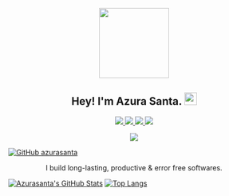 <p align="center">
  <img width="140" src="https://user-images.githubusercontent.com/6661165/91657958-61b4fd00-eb00-11ea-9def-dc7ef5367e34.png" />  
  <h2 align="center">Hey! I'm Azura Santa. <img src="https://media.giphy.com/media/hvRJCLFzcasrR4ia7z/giphy.gif" width="25px"></h2>
</p>

<p align="center">
    <a href="https://github.com/ryo-ma/github-profile-trophy/stargazers">
    <img src="https://img.shields.io/github/stars/ryo-ma/github-profile-trophy"/> 
  </a>
  <a href="https://github.com/azurasanta/github-profile-trophy/network/members">
    <img src="https://img.shields.io/github/forks/azurasanta/github-profile-trophy"/> 
  </a>  
  <a href="https://github.com/azurasanta/github-profile-trophy/stargazers">
    <img src="https://img.shields.io/github/stars/azurasanta/github-profile-trophy"/> 
  </a>
    <a href="https://github.com/azurasanta/github-profile-trophy/LICENSE">
    <img src="https://img.shields.io/github/license/azurasanta/github-profile-trophy"/> 
  </a>
</p>

<p align="center">
  <a href="https://github.com/sponsors/ryo-ma">
    <img src="https://img.shields.io/static/v1?label=Sponsor&message=%E2%9D%A4&logo=GitHub&color=ff69b4"/> 
  </a>
</p>

[![GitHub azurasanta](https://img.shields.io/github/followers/azurasanta?label=follow&style=social)](https://github.com/azurasanta)

<!-- [![Twitter: kyayrrsaurabh](https://img.shields.io/twitter/follow/kyayrrsaurabh?style=social)](https://twitter.com/kyayrrsaurabh) -->
<!-- [![Codeforces: saurabhh02](https://img.shields.io/codeforces.com/profile/Saurabhh02?style=social)](https://codeforces.com/profile/Saurabhh02)
[![Leetcode: saurabhh02](https://img.shields.io/codeforces.com/profile/Saurabhh02?style=social)](https://codeforces.com/profile/Saurabhh02) -->

<!-- [![Polywork Badge](https://img.shields.io/badge/-saurabhhsingh-orange?style=flat-square&logo=polywork&logoColor=black&link=http://polywork.com/saurabhhsingh)](http://polywork.com/saurabhhsingh) -->

<p align="center"> I build long-lasting, productive & error free softwares. </p>

[![Azurasanta's GitHub Stats](https://github-readme-stats.vercel.app/api?username=azurasanta&hide=issues&count_private=true&show_icons=true&theme=radical)](https://github.com/azurasanta-readme-stats)
[![Top Langs](https://github-readme-stats.vercel.app/api/top-langs/?username=azurasanta&layout=compact&theme=radical)](https://github.com/azurasanta-readme-stats)

<!--
**saurabh/saurabh** is a ✨ _special_ ✨ repository because its `README.md` (this file) appears on your GitHub profile.

Here are some ideas to get you started:

- 🔭 I’m currently working on ...
- 🌱 I’m currently learning ...
- 👯 I’m looking to collaborate on ...
- 🤔 I’m looking for help with ...
- 💬 Ask me about ...
- 📫 How to reach me: ...
- 😄 Pronouns: ...
- ⚡ Fun fact: ...
-->